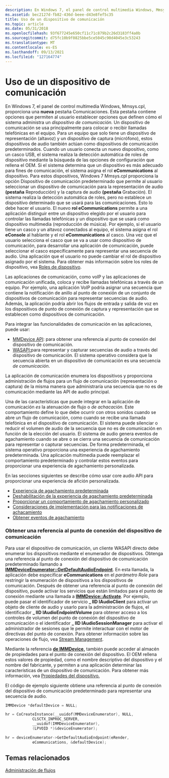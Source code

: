 ```yaml
---
description: En Windows 7, el panel de control multimedia Windows, Mmsys.cpl, proporciona una nueva pestaña Comunicaciones.
ms.assetid: bec2127d-fb82-436d-beee-d43e8fef5c35
title: Uso de un dispositivo de comunicación
ms.topic: article
ms.date: 05/31/2018
ms.openlocfilehash: 93f677245e650cf11c71c879b2c26d3183ff4a0b
ms.sourcegitcommit: d75fc10b9f0825bbe5ce5045c90d4045e3c53243
ms.translationtype: MT
ms.contentlocale: es-ES
ms.lasthandoff: 09/13/2021
ms.locfileid: "127164774"
---
```

# <a name="using-a-communication-device"></a>Uso de un dispositivo de comunicación

En Windows 7, el panel de control multimedia Windows, Mmsys.cpl, proporciona una **nueva** pestaña Comunicaciones. Esta pestaña contiene opciones que permiten al usuario establecer opciones que definen cómo el sistema administra un *dispositivo de comunicación.* Un dispositivo de comunicación se usa principalmente para colocar o recibir llamadas telefónicas en el equipo. Para un equipo que solo tiene un dispositivo de representación (altavoz) y un dispositivo de captura (micrófono), estos dispositivos de audio también actúan como dispositivos de comunicación predeterminados. Cuando un usuario conecta un nuevo dispositivo, como un casco USB, el sistema realiza la detección automática de roles de dispositivo mediante la búsqueda de las opciones de configuración que rellena el OEM. Si el sistema determina que un dispositivo es más adecuado para fines de comunicación, el sistema asigna el rol **eCommunications** al dispositivo. Para estos dispositivos, Windows 7 Mmsys.cpl proporciona la  opción Dispositivo de comunicación predeterminado que permite al usuario seleccionar un dispositivo de comunicación para la representación de audio **(pestaña** Reproducción) y la captura de audio **(pestaña** Grabación). El sistema realiza la detección automática de roles, pero no establece un dispositivo determinado que se usará para las comunicaciones. Esto lo debe hacer el usuario. El nuevo **rol eCommunications** permite a una aplicación distinguir entre un dispositivo elegido por el usuario para controlar las llamadas telefónicas y un dispositivo que se usará como dispositivo multimedia (reproducción de música). Por ejemplo, si el usuario tiene un casco y un altavoz conectados al equipo, el sistema asigna el rol **eConsole** al hablante y el rol **eCommunications** al casco. Una vez que el usuario selecciona el casco que se va a usar como dispositivo de comunicación, para desarrollar una aplicación de comunicación, puede seleccionar el casco específicamente para representar una secuencia de audio. Una aplicación que el usuario no puede cambiar el rol de dispositivo asignado por el sistema. Para obtener más información sobre los roles de dispositivo, vea [Roles de dispositivo](device-roles.md).

Las aplicaciones de comunicación, como voIP y las aplicaciones de comunicación unificada, coloca y recibe llamadas telefónicas a través de un equipo. Por ejemplo, una aplicación VoIP podría asignar una secuencia que contiene la notificación de anillo al punto de conexión de un conjunto de dispositivos de comunicación para representar secuencias de audio. Además, la aplicación podría abrir los flujos de entrada y salida de voz en los dispositivos de punto de conexión de captura y representación que se establecen como dispositivos de comunicación.

Para integrar las funcionalidades de comunicación en las aplicaciones, puede usar:

-   [MMDevice API](mmdevice-api.md): para obtener una referencia al punto de conexión del dispositivo de comunicación.
-   [WASAPI:](wasapi.md)para representar y capturar secuencias de audio a través del dispositivo de comunicación. El sistema operativo considera que la secuencia abierta en un dispositivo de comunicación es una secuencia *de comunicación*.

La aplicación de comunicación enumera los dispositivos y proporciona administración de flujos para un flujo de comunicación (representación o captura) de la misma manera que administraría una secuencia que no es de comunicación mediante las API de audio principal.

Una de las características que puede integrar en la aplicación de comunicación *es* la atenuación de flujo o *de achacación.* Este comportamiento define lo que debe ocurrir con otros sonidos cuando se abre un flujo de comunicación, como cuando se recibe una llamada telefónica en el dispositivo de comunicación. El sistema puede silenciar o reducir el volumen de audio de la secuencia que no es de comunicación en función de la elección del usuario. El sistema de audio genera eventos de agachamiento cuando se abre o se cierra una secuencia de comunicación para representar o capturar secuencias. De forma predeterminada, el sistema operativo proporciona una experiencia de agachamiento predeterminada. Una aplicación multimedia puede reemplazar el comportamiento predeterminado y controlar estos eventos para proporcionar una experiencia de agachamiento personalizada.

En las secciones siguientes se describe cómo usar core audio API para proporcionar una experiencia de afición personalizada.

-   [Experiencia de agachamiento predeterminada](stream-attenuation.md)
-   [Deshabilitación de la experiencia de agachamiento predeterminada](disabling-the-ducking-experience.md)
-   [Proporcionar un comportamiento de agachamiento personalizado](providing-a-custom-ducking-experience.md)
-   [Consideraciones de implementación para las notificaciones de achacamiento](handling-audio-ducking-events-from-communication-devices.md)
-   [Obtener eventos de agachamiento](getting-ducking-events-from-a-communication-device.md)

### <a name="getting-a-reference-to-the-communication-device-endpoint"></a>Obtener una referencia al punto de conexión del dispositivo de comunicación

Para usar el dispositivo de comunicación, un cliente WASAPI directo debe enumerar los dispositivos mediante el enumerador de dispositivos. Obtenga una referencia al punto de conexión del dispositivo de comunicación predeterminado llamando a [**IMMDeviceEnumerator::GetDefaultAudioEndpoint**](/windows/desktop/api/Mmdeviceapi/nf-mmdeviceapi-immdeviceenumerator-getdefaultaudioendpoint). En esta llamada, la aplicación debe especificar **eCommunications** en el *parámetro Role* para restringir la enumeración de dispositivos a los dispositivos de comunicación. Después de obtener una referencia al punto de conexión del dispositivo, puede activar los servicios que están limitados para el punto de conexión mediante una llamada a [**IMMDevice::Activate**](/windows/desktop/api/Mmdeviceapi/nf-mmdeviceapi-immdevice-activate). Por ejemplo, puede pasar el identificador de servicio **\_ IID IAudioClient** para activar un objeto de cliente de audio y usarlo para la administración de flujos, el identificador **\_ IID IAudioEndpointVolume** para obtener acceso a los controles de volumen del punto de conexión del dispositivo de comunicación o el identificador **\_ IID IAudioSessionManager** para activar el administrador de sesiones que le permite interactuar con el motor de directivas del punto de conexión. Para obtener información sobre las operaciones de flujo, vea [Stream Management](stream-management.md).

Mediante la referencia [**de IMMDevice,**](/windows/desktop/api/Mmdeviceapi/nn-mmdeviceapi-immdevice) también puede acceder al almacén de propiedades para el punto de conexión del dispositivo. El OEM rellena estos valores de propiedad, como el nombre descriptivo del dispositivo y el nombre del fabricante, y permiten a una aplicación determinar las características de un dispositivo de comunicación. Para obtener más información, vea [Propiedades del dispositivo.](device-properties.md)

El código de ejemplo siguiente obtiene una referencia al punto de conexión del dispositivo de comunicación predeterminado para representar una secuencia de audio.


```C++
IMMDevice *defaultDevice = NULL;

hr = CoCreateInstance(__uuidof(MMDeviceEnumerator), NULL,
            CLSCTX_INPROC_SERVER, 
            __uuidof(IMMDeviceEnumerator), 
            (LPVOID *)&deviceEnumerator);

hr = deviceEnumerator->GetDefaultAudioEndpoint(eRender, 
            eCommunications, &defaultDevice);
```



## <a name="related-topics"></a>Temas relacionados

<dl> <dt>

[Administración de flujos](stream-management.md)
</dt> </dl>

 

 



